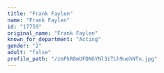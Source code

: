```yaml
---
title: "Frank Faylen"
name: "Frank Faylen"
id: "17759"
original_name: "Frank Faylen"
known_for_department: "Acting"
gender: "2"
adult: "false"
profile_path: "/zmPkR8mUFDNGYNl3iTLh9uehNTn.jpg"
---
```

